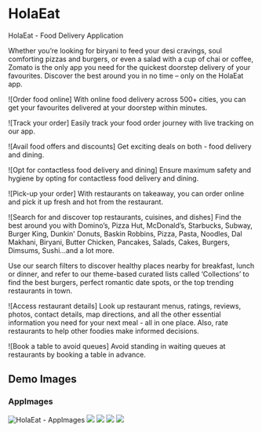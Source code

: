 # HolaEat
HolaEat - Food Delivery Application

Whether you’re looking for biryani to feed your desi cravings, soul comforting pizzas and burgers, or even a salad with a cup of chai or coffee, Zomato is the only app you need for the quickest doorstep delivery of your favourites. Discover the best around you in no time – only on the HolaEat app.

![Order food online]
With online food delivery across 500+ cities, you can get your favourites delivered at your doorstep within minutes.

![Track your order]
Easily track your food order journey with live tracking on our app.

![Avail food offers and discounts]
Get exciting deals on both - food delivery and dining.

![Opt for contactless food delivery and dining]
Ensure maximum safety and hygiene by opting for contactless food delivery and dining.

![Pick-up your order]
With restaurants on takeaway, you can order online and pick it up fresh and hot from the restaurant.

![Search for and discover top restaurants, cuisines, and dishes]
Find the best around you with Domino’s, Pizza Hut, McDonald’s, Starbucks, Subway, Burger King, Dunkin' Donuts, Baskin Robbins, Pizza, Pasta, Noodles, Dal Makhani, Biryani, Butter Chicken, Pancakes, Salads, Cakes, Burgers, Dimsums, Sushi...and a lot more.

Use our search filters to discover healthy places nearby for breakfast, lunch or dinner, and refer to our theme-based curated lists called ‘Collections’ to find the best burgers, perfect romantic date spots, or the top trending restaurants in town.

![Access restaurant details]
Look up restaurant menus, ratings, reviews, photos, contact details, map directions, and all the other essential information you need for your next meal - all in one place. Also, rate restaurants to help other foodies make informed decisions.

![Book a table to avoid queues]
Avoid standing in waiting queues at restaurants by booking a table in advance.


## Demo Images
### AppImages
 ![HolaEat - AppImages](https://github.com/Pranavjain23/HolaEat/raw/master/images/1.png)
 ![](https://github.com/Pranavjain23/HolaEat/raw/master/images/2.png)
 ![](https://github.com/Pranavjain23/HolaEat/raw/master/images/3.png)
 ![](https://github.com/Pranavjain23/HolaEat/raw/master/images/4.png)
 ![](https://github.com/Pranavjain23/HolaEat/raw/master/images/5.png)
 
